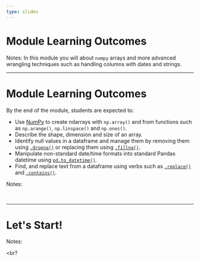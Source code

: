 ```yaml
---
type: slides
---
```


# Module Learning Outcomes

Notes: In this module you will about `numpy` arrays and more advanced wrangling techniques such as handling columns with dates and strings.

---

# Module Learning Outcomes

By the end of the module, students are expected to:

- Use [NumPy](https://numpy.org/) to create ndarrays with `np.array()` and from functions such as `np.arange()`, `np.linspace()` and `np.ones()`.
- Describe the shape, dimension and size of an array.
- Identify null values in a dataframe and manage them by removing them using [`.dropna()`](https://pandas.pydata.org/pandas-docs/stable/reference/api/pandas.DataFrame.dropna.html) or replacing them using [`.fillna()`](https://pandas.pydata.org/pandas-docs/stable/reference/api/pandas.DataFrame.fillna.html).
- Manipulate non-standard date/time formats into standard Pandas datetime using [`pd.to_datetime()`](https://pandas.pydata.org/pandas-docs/stable/reference/api/pandas.to_datetime.html).
- Find, and replace text from a dataframe using verbs such as [`.replace()`](https://pandas.pydata.org/pandas-docs/stable/reference/api/pandas.DataFrame.replace.html) and [`.contains()`](https://pandas.pydata.org/pandas-docs/stable/reference/api/pandas.Series.str.contains.html).  


Notes: 

<br>

---

# Let's Start!

Notes: 

<br?
